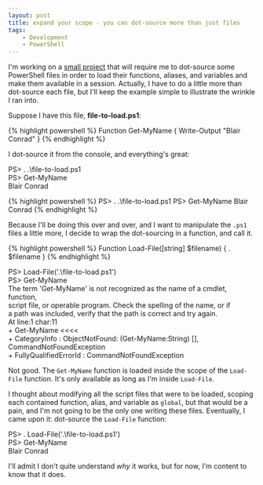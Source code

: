 ```yaml
---
layout: post
title: expand your scope - you can dot-source more than just files 
tags:
    - Development
    - PowerShell
---
```

I'm working on a  <a href="../../../2010/02/07/using-subversion-to-evangelize-powershell/">small project</a> that will require me to dot-source some PowerShell files in order to load their functions, aliases, and variables and make them available in a session. Actually, I have to do a little more than dot-source each file, but I'll keep the example simple to illustrate the wrinkle I ran into.

Suppose I have this file, <b>file-to-load.ps1</b>:

{% highlight powershell %}
Function Get-MyName
{
    Write-Output "Blair Conrad"
}
{% endhighlight %}

I dot-source it from the console, and everything's great:

<div class="console">
<span class="prompt">PS></span> . .\file-to-load.ps1<br>
<span class="prompt">PS></span> Get-MyName<br>
Blair Conrad
</div>

{% highlight powershell %}
PS> . .\file-to-load.ps1
PS> Get-MyName
Blair Conrad
{% endhighlight %}

Because I'll be doing this over and over, and I want to manipulate the <code>.ps1</code> files a little more, I decide to wrap the dot-sourcing in a function, and call it.

{% highlight powershell %}
Function Load-File([string] $filename)
{
    . $filename
}
{% endhighlight %}

<div class="console">
<span class="prompt">PS></span> Load-File('.\file-to-load.ps1')<br>
<span class="prompt">PS></span> Get-MyName<br>
<span class="error">The term 'Get-MyName' is not recognized as the name of a cmdlet, function,<br>
script file, or operable program. Check the spelling of the name, or if<br>
a path was included, verify that the path is correct and try again.<br>
At line:1 char:11<br>
+ Get-MyName &lt;&lt;&lt;&lt;<br>
    + CategoryInfo          : ObjectNotFound: (Get-MyName:String) [], CommandNotFoundException<br>
    + FullyQualifiedErrorId : CommandNotFoundException</span>
</div>


Not good. The <code>Get-MyName</code> function is loaded inside the scope of the <code>Load-File</code> function. It's only available as long as I'm inside <code>Load-File</code>.

I thought about modifying all the script files that were to be loaded, scoping each contained function, alias, and variable as <code>global</code>, but that would be a pain, and I'm not going to be the only one writing these files. Eventually, I came upon it: dot-source the <code>Load-File</code> function:

<div class="console">
<span class="prompt">PS></span> . Load-File('.\file-to-load.ps1')<br>
<span class="prompt">PS></span> Get-MyName<br>
Blair Conrad
</div>

I'll admit I don't quite understand <em>why</em> it works, but for now, I'm content to know that it does.


